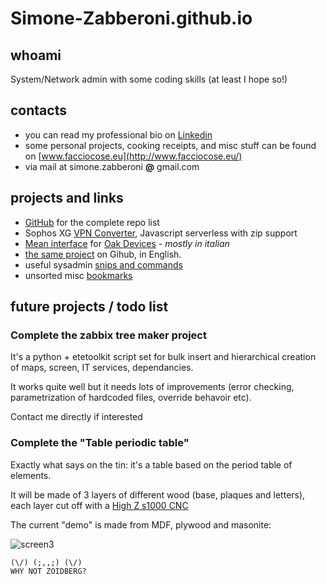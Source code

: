 # Simone-Zabberoni.github.io

## whoami

System/Network admin with some coding skills (at least I hope so!)


## contacts 

- you can read my professional bio on [Linkedin](https://www.linkedin.com/in/simonezabberoni/) 
- some personal projects, cooking receipts, and misc stuff can be found on [www.facciocose.eu](http://www.facciocose.eu/)
- via mail at simone.zabberoni __@__ gmail.com

## projects and links

- [GitHub](https://github.com/Simone-Zabberoni) for the complete repo list
- Sophos XG [VPN Converter](https://simone-zabberoni.github.io/XgSSLVPNtoOpenVPN/XgSSLVPNtoOpenVPN.html), Javascript serverless with zip support
- [Mean interface](http://www.facciocose.eu/particle-io-api-curl-e-nodejs/) for [Oak Devices](http://www.facciocose.eu/oak-by-digistump/) - *mostly in italian*
- [the same project](https://github.com/Simone-Zabberoni/oak-mean) on Gihub, in English.
- useful sysadmin [snips and commands](https://github.com/Simone-Zabberoni/misc-one-liners)
- unsorted misc [bookmarks](http://www.facciocose.eu/useful-links/) 

## future projects / todo list

### Complete the zabbix tree maker project
It's a python + etetoolkit script set for bulk insert and hierarchical creation of maps, screen, IT services, dependancies.

It works quite well but it needs lots of improvements (error checking, parametrization of hardcoded files, override behavoir etc).

Contact me directly if interested

### Complete the "Table periodic table"
Exactly what says on the tin: it's a table based on the period table of elements. 

It will be made of 3 layers of different wood (base, plaques and letters), each layer cut off with a [High Z s1000 CNC](http://www.cnc-router-store.com/products/t-series-high-quality-ball-screws/high-z-s-1000t-cnc-router-cnc-engraver-1000-x-600-x-110-mm-ball-screws/)

The current "demo" is made from MDF, plywood and masonite:

![screen3](http://www.facciocose.eu/wp-content/uploads/Screenshot_3.png)







```
(\/) (;,,;) (\/)
WHY NOT ZOIDBERG?
```
